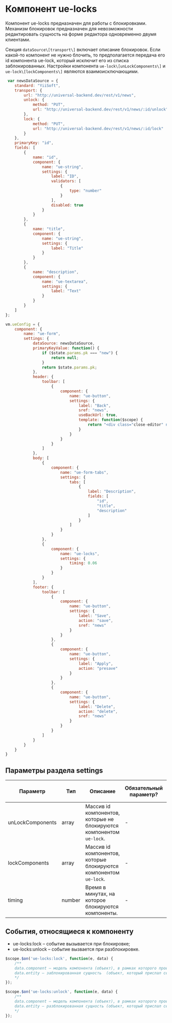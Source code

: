 # Компонент ue-locks

Компонент ue-locks предназначен для работы с блокировками.
Механизм блокировок предназначен для невозможности редактировать сущность на форме редактора одновременно двумя клиентами.

Секция `dataSource\[transport\]` включает описание блокировок.
Если какой-то компонент не нужно блочить, то предполагается передача его id компонента ue-lock, который исключит его из списка заблокированных.
Настройки компонента `ue-lock\[unLockComponents\]` и  `ue-lock\[lockComponents\]` являются взаимоисключающими.

```javascript
 var newsDataSource = {
    standard: "YiiSoft",
    transport: {
        url: "http://universal-backend.dev/rest/v1/news",
        unlock: {
            method: "PUT",
            url: "http://universal-backend.dev/rest/v1/news/:id/unlock"
        },
        lock: {
            method: "PUT",
            url: "http://universal-backend.dev/rest/v1/news/:id/lock"
        }
    },
    primaryKey: "id",
    fields: [
        {
            name: "id",
            component: {
                name: "ue-string",
                settings: {
                    label: "ID",
                    validators: [
                        {
                            type: "number"
                        }
                    ],
                    disabled: true
                }
            }
        },
        {
            name: "title",
            component: {
                name: "ue-string",
                settings: {
                    label: "Title"
                }
            }
        },
        {
            name: "description",
            component: {
                name: "ue-textarea",
                settings: {
                    label: "Text"
                }
            }
        }
    ]
};

vm.ueConfig = {
    component: {
        name: "ue-form",
        settings: {
            dataSource: newsDataSource,
            primaryKeyValue: function() {
                if ($state.params.pk === "new") {
                    return null;
                }
                return $state.params.pk;
            },
            header: {
                toolbar: [
                    {
                        component: {
                            name: "ue-button",
                            settings: {
                                label: "Back",
                                sref: "news",
                                useBackUrl: true,
                                template: function($scope) {
                                    return "<div class="close-editor" ng-click="vm.click()"> </div>";
                                }
                            }
                        }
                    }
                ]
            },
            body: [
                {
                    component: {
                        name: "ue-form-tabs",
                        settings: {
                            tabs: [
                                {
                                    label: "Description",
                                    fields: [
                                        "id",
                                        "title",
                                        "description"
                                    ]
                                }
                            ]
                        }
                    }
                },
                {
                    component: {
                        name: "ue-locks",
                        settings: {
                            timing: 0.06
                        }
                    }
                }
            ],
            footer: {
                toolbar: [
                    {
                        component: {
                            name: "ue-button",
                            settings: {
                                label: "Save",
                                action: "save",
                                sref: "news"
                            }
                        }
                    },
                    {
                        component: {
                            name: "ue-button",
                            settings: {
                                label: "Apply",
                                action: "presave"
                            }
                        }
                    },
                    {
                        component: {
                            name: "ue-button",
                            settings: {
                                label: "Delete",
                                action: "delete",
                                sref: "news"
                            }
                        }
                    }
                ]
            }
        }
    }
}
```

## Параметры раздела **settings**

| Параметр | Тип | Описание | Обязательный параметр? | Значение по-умолчанию |
| --- | --- | --- | --- | --- |
| unLockComponents | array | Массив id компонентов, которые не блокируются компонентом `ue-lock`. | \- | \- |
| lockComponents | array |  Массив id компонентов, которые блокируются компонентом `ue-lock`. | \- | \- |
| timing | number |  Время в минутах, на которое блокируются компоненты. | \- | 15 |

## События, относящиеся к компоненту
* ue-locks:lock – событие вызывается при блокировке;
* ue-locks:unlock – событие вызвается при разблокировке.

``` javascript
$scope.$on('ue-locks:lock', function(e, data) {
    /**
    data.component – модель компонента (объект), в рамках которого происходит блокировка
    data.entity – заблокированная сущность  (объект, который прислал сервер и в отношении которого производилась блокировка)
    */
}); 

$scope.$on('ue-locks:unlock', function(e, data) {
    /**
    data.component – модель компонента (объект), в рамках которого происходит разблокировка
    data.entity – разблокированная сущность (объект, который прислал сервер и в отношении которого производилась разблокировка)
    */
}); 
```